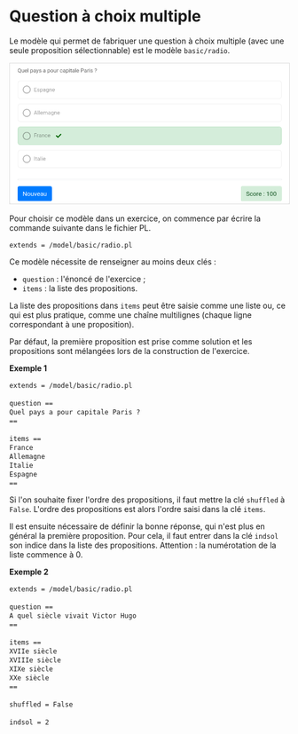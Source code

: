 # Question à choix multiple

Le modèle qui permet de fabriquer une question à choix multiple (avec une seule proposition sélectionnable) est le modèle `basic/radio`. 

<img src="radio.png" style="border: 1px solid #ddd;">

Pour choisir ce modèle dans un exercice, on commence par écrire la commande suivante dans le fichier PL.

```
extends = /model/basic/radio.pl
```

Ce modèle nécessite de renseigner au moins deux clés :

  * `question` : l'énoncé de l'exercice ;
  * `items` : la liste des propositions.
    
La liste des propositions dans `items` peut être saisie comme une liste ou, ce qui est plus pratique, comme une chaîne multilignes (chaque ligne correspondant à une proposition).

Par défaut, la première proposition est prise comme solution et les propositions sont mélangées lors de la construction de l'exercice.

**Exemple 1**

```
extends = /model/basic/radio.pl

question ==
Quel pays a pour capitale Paris ?
==

items ==
France
Allemagne
Italie
Espagne
==
```

Si l'on souhaite fixer l'ordre des propositions, il faut mettre la clé `shuffled` à `False`. L'ordre des propositions est alors l'ordre saisi dans la clé `items`. 

Il est ensuite nécessaire de définir la bonne réponse, qui n'est plus en général la première proposition. Pour cela, il faut entrer dans la clé `indsol` son indice dans la liste des propositions. Attention : la numérotation de la liste commence à 0.

**Exemple 2**

```
extends = /model/basic/radio.pl

question ==
A quel siècle vivait Victor Hugo
==

items ==
XVIIe siècle
XVIIIe siècle
XIXe siècle
XXe siècle
==

shuffled = False

indsol = 2
```
